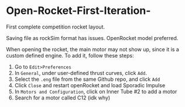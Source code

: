 # Open-Rocket-First-Iteration-
First complete competition rocket layout.

Saving file as rockSim format has issues. OpenRocket model preferred.

When opening the rocket, the main motor may not show up, since it is a custom defined engine.
To add it, follow these steps:

1) Go to `Edit>Preferences`
2) In `General`, under user-defined thrust curves, click `Add`.
3) Select the `.eng` file from the same Github repo, and click `Add`
4) Click `Close` and restart openRocket and load Sporadic Impulse
5) In `Motors and Configuration`, click on Inner Tube #2 to add a motor
6) Search for a motor called C12 (idk why)
